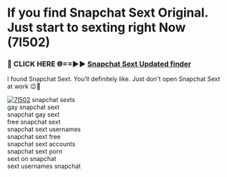 # If you find Snapchat Sext Original. Just start to sexting right Now (7l502)

<h3>🔴 CLICK HERE 🌐==►► <a href="https://tinyurl.com/mtbk5fxa" rel="nofollow">Snapchat Sext Updated finder</a></h3>

I found Snapchat Sext. You'll definitely like. Just don't open Snapchat Sext at work 😉💬

[![7l502](https://i.imgur.com/Q8WKrnY.jpeg)](https://tinyurl.com/mtbk5fxa)
snapchat sexts<br>
gay snapchat sext<br>
snapchat gay sext<br>
free snapchat sext<br>
snapchat sext usernames<br>
snapchat sext free<br>
snapchat sext accounts<br>
snapchat sext porn<br>
sext on snapchat<br>
sext usernames snapchat